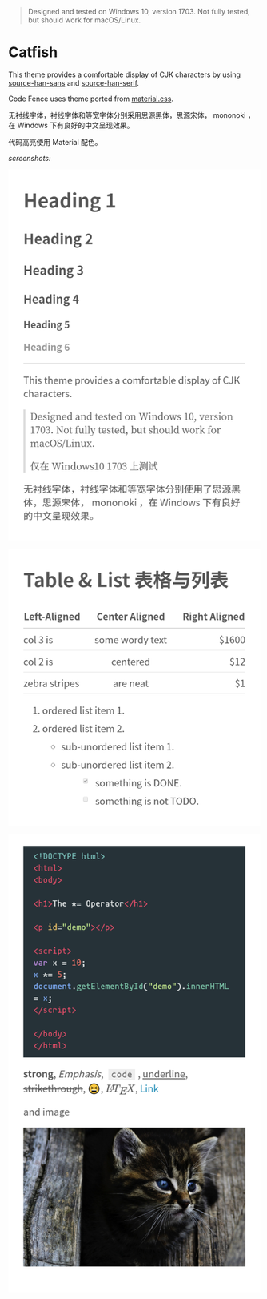 > Designed and tested on Windows 10, version 1703. Not fully tested, but should work for macOS/Linux. 

# Catfish

This theme provides a comfortable display of CJK characters by using [source-han-sans](https://github.com/adobe-fonts/source-han-sans) and [source-han-serif](https://github.com/adobe-fonts/source-han-serif).

Code Fence uses theme ported from [material.css](https://codemirror.net/theme/material.css).

无衬线字体，衬线字体和等宽字体分别采用思源黑体，思源宋体， mononoki ，在 Windows 下有良好的中文呈现效果。

代码高亮使用 Material 配色。

_screenshots:_

![](images/catfish1.png)

![](images/catfish2.png)

![](images/catfish3.png)